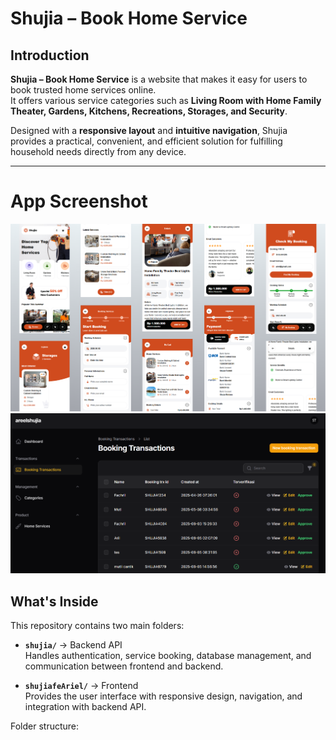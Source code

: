 # Shujia – Book Home Service

## Introduction
**Shujia – Book Home Service** is a website that makes it easy for users to book trusted home services online.  
It offers various service categories such as **Living Room with Home Family Theater, Gardens, Kitchens, Recreations, Storages, and Security**.  

Designed with a **responsive layout** and **intuitive navigation**, Shujia provides a practical, convenient, and efficient solution for fulfilling household needs directly from any device.

---

# App Screenshot

<img src="shujiafeAriel/public/assets/images/Splash Screen (11).png" width="auto" height="auto" >
<img src="shujiafeAriel/public/assets/images/Screenshot 2025-09-04 235213.png" width="auto" height="auto" >

## What's Inside
This repository contains two main folders:

- **`shujia/`** → Backend API  
  Handles authentication, service booking, database management, and communication between frontend and backend.  

- **`shujiafeAriel/`** → Frontend  
  Provides the user interface with responsive design, navigation, and integration with backend API.  

Folder structure:
